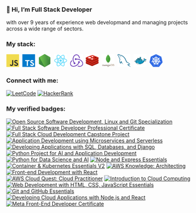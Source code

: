 ###  👋 Hi, I’m Full Stack Developer
with over 9 years of experience web developmand and managing projects across a wide range of sectors. 

### My stack:

<div>
  <a href="https://developer.mozilla.org/en-US/docs/Web/JavaScript" target="_blank" rel="noreferrer"><img src="https://github.com/devicons/devicon/blob/master/icons/javascript/javascript-original.svg" title="JavaScript" alt="JavaScript" width="35" height="35"/></a>&nbsp;
  <a href="https://www.typescriptlang.org/" target="_blank" rel="noreferrer"><img src="https://github.com/devicons/devicon/blob/master/icons/typescript/typescript-original.svg" title="TypeScript" alt="TypeScript" width="35" height="35"/></a>&nbsp;
  <a href="https://nodejs.org" target="_blank" rel="noreferrer"><img src="https://github.com/devicons/devicon/blob/master/icons/nodejs/nodejs-original.svg" title="NodeJS" alt="NodeJS" width="35" height="35"/></a>&nbsp;
  <a href="https://reactjs.org/" target="_blank" rel="noreferrer"><img src="https://github.com/devicons/devicon/blob/master/icons/react/react-original.svg" title="React" alt="React" width="35" height="35"/></a>&nbsp;
  <a href="https://redux.js.org" target="_blank" rel="noreferrer"><img src="https://github.com/devicons/devicon/blob/master/icons/redux/redux-original.svg" title="Redux" alt="Redux" width="35" height="35"/></a>&nbsp;
  <a href="https://redis.io" target="_blank" rel="noreferrer"><img src="https://github.com/devicons/devicon/blob/master/icons/redis/redis-original.svg" title="Redis" alt="Redis" width="35" height="35"/></a>&nbsp;
  <a href="https://www.mongodb.com/" target="_blank" rel="noreferrer"><img src="https://github.com/devicons/devicon/blob/master/icons/mongodb/mongodb-original-wordmark.svg" title="mongoDB" alt="mongoDB" width="35" height="35"/></a>&nbsp;
  <a href="https://www.mysql.com/" target="_blank" rel="noreferrer"><img src="https://github.com/devicons/devicon/blob/master/icons/mysql/mysql-original.svg" title="MySQL" alt="MySQL" width="35" height="35"/></a>&nbsp;
  <a href="https://www.docker.com/" target="_blank" rel="noreferrer"><img src="https://github.com/devicons/devicon/blob/master/icons/docker/docker-original.svg" title="Docker" alt="Docker" width="35" height="35"/></a>&nbsp;
  <a href="https://kubernetes.io" target="_blank" rel="noreferrer"><img src="https://github.com/devicons/devicon/blob/master/icons/kubernetes/kubernetes-plain.svg" title="k8s" alt="k8s" width="35" height="35"/></a>
</div>

### Connect with me:

<a href="https://www.leetcode.com/42proger" target="blank"><img src="https://raw.githubusercontent.com/rahuldkjain/github-profile-readme-generator/master/src/images/icons/Social/leet-code.svg" alt="LeetCode" title="LeetCode" height="30" width="40" /></a>
<a href="https://www.hackerrank.com/proger42" target="blank"><img src="https://raw.githubusercontent.com/rahuldkjain/github-profile-readme-generator/master/src/images/icons/Social/hackerrank.svg" alt="HackerRank" title="HackerRank" height="30" width="40" /></a>

### My verified badges:

<!--START_SECTION:badges-->
[![Open Source Software Development, Linux and Git Specialization](https://images.credly.com/size/80x80/images/a8e890b4-d484-4e04-b521-fba516a8c3cd/coursera-specialization-badge.png)](http://www.credly.com/badges/62db1efa-c187-4e79-b68e-cf885dc0da1e "Open Source Software Development, Linux and Git Specialization")
[![Full Stack Software Developer Professional Certificate](https://images.credly.com/size/80x80/images/ad39795a-4538-45e6-90fe-fd137c0c6651/image.png)](http://www.credly.com/badges/81f03478-cb55-46fd-b33d-089dcb6bf5ea "Full Stack Software Developer Professional Certificate")
[![Full Stack Cloud Development Capstone Project](https://images.credly.com/size/80x80/images/fa418e1b-119d-4e79-b663-e6c20dfff214/Full_Stack_Cloud_Development_Capstone_Project.png)](http://www.credly.com/badges/aad0c7c3-7b51-4807-bf03-684904cf1c1f "Full Stack Cloud Development Capstone Project")
[![Application Development using Microservices and Serverless](https://images.credly.com/size/80x80/images/973136f8-09b5-439a-a309-45041c83c756/image.png)](http://www.credly.com/badges/bc3e9d72-e33f-44af-86e5-4cfb6aac3cb8 "Application Development using Microservices and Serverless")
[![Developing Applications with SQL, Databases, and Django](https://images.credly.com/size/80x80/images/a3ff2154-3ad0-4bbf-8405-c84e777bdc9a/Developing_Applications_with_SQL__Databases__and_Django.png)](http://www.credly.com/badges/03b9ef26-3ce4-4ff5-a5d4-fcf34deccf2f "Developing Applications with SQL, Databases, and Django")
[![Python Project for AI and Application Development](https://images.credly.com/size/80x80/images/3cd98d8a-c224-4f8f-a839-d0a87422f2c1/Python_Project_for_AI_and_Application_Development.png)](http://www.credly.com/badges/990c7290-fa63-426c-8087-657a71e61ebc "Python Project for AI and Application Development")
[![Python for Data Science and AI](https://images.credly.com/size/80x80/images/0571ab1d-f43b-43d9-9c68-8ebd0ebd61b7/Python_for_Data_Sci_and_AI_Foundational.png)](http://www.credly.com/badges/4487b463-0fd1-401c-ad85-52b99f6f3450 "Python for Data Science and AI")
[![Node and Express Essentials](https://images.credly.com/size/80x80/images/482f703c-e221-4667-91e6-4322c3210bc0/image.png)](http://www.credly.com/badges/eec9e863-57c8-42f8-864f-eff938d11da4 "Node and Express Essentials")
[![Container & Kubernetes Essentials V2](https://images.credly.com/size/80x80/images/5e15f28e-93cb-4e91-9813-febd4b72c53f/image.png)](http://www.credly.com/badges/d252e822-041c-41df-ae9c-5fbe9faaeb95 "Container & Kubernetes Essentials V2")
[![AWS Knowledge: Architecting](https://images.credly.com/size/80x80/images/519a6dba-f145-4c1a-85a2-1d173d6898d9/image.png)](http://www.credly.com/badges/8b19e879-a846-41c9-8813-5bc9093a6ef4 "AWS Knowledge: Architecting")
[![Front-end Development with React](https://images.credly.com/size/80x80/images/9dcdc294-79a6-47e5-a769-708c29c7c497/image.png)](http://www.credly.com/badges/331afe8a-0d8d-42d4-90a0-9ee80e7bdd03 "Front-end Development with React")
[![AWS Cloud Quest: Cloud Practitioner](https://images.credly.com/size/80x80/images/2784d0d8-327c-406f-971e-9f0e15097003/image.png)](http://www.credly.com/badges/7080e2ad-64b0-41a0-9e88-407ac2f8a17b "AWS Cloud Quest: Cloud Practitioner")
[![Introduction to Cloud Computing](https://images.credly.com/size/80x80/images/2d178f89-4816-4190-8c4a-3bdbfec9db01/Dev_Skills_Network_-_Cloud_Computing_Core.png)](http://www.credly.com/badges/63d6a71b-5808-44e8-8759-bd1c940f48fa "Introduction to Cloud Computing")
[![Web Development with HTML, CSS, JavaScript Essentials](https://images.credly.com/size/80x80/images/6240e108-1407-4773-8621-cc2e4736d4e6/Web_Development_with_HTML-CSS-JavaScript_Essentials.png)](http://www.credly.com/badges/a61e51ca-e053-4881-96c2-af8f2ae544d2 "Web Development with HTML, CSS, JavaScript Essentials")
[![Git and GitHub Essentials](https://images.credly.com/size/80x80/images/23859131-d0ff-4f44-900f-bac86165b941/image.png)](http://www.credly.com/badges/315398de-61a0-4e73-bbb7-a11121cf8844 "Git and GitHub Essentials")
[![Developing Cloud Applications with Node.js and React](https://images.credly.com/size/80x80/images/654aaeb0-8699-4eb4-8e82-af365ccf7a52/Developing_Cloud_Applications_with_Nodejs_and_react.png)](http://www.credly.com/badges/2c4d320e-948a-4e74-bc50-293b9f7d9ebb "Developing Cloud Applications with Node.js and React")
[![Meta Front-End Developer Certificate](https://images.credly.com/size/80x80/images/e91ed0b0-842b-417f-8d2f-b07535febdda/image.png)](http://www.credly.com/badges/9e170ba9-db1f-4b3e-b2be-20b80a2a8859 "Meta Front-End Developer Certificate")
<!--END_SECTION:badges-->
